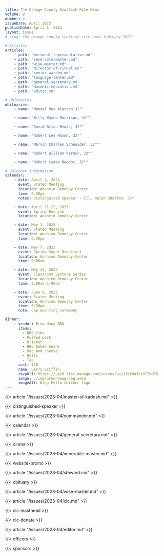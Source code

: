 ```yaml
---
title: The Orange County Scottish Rite News
volume: 9
number: 4
issueDate: April 2023
publishDate: April 1, 2023
layout: issue
# slug: the-orange-county-scottish-rite-news-february-2022

# Articles
articles:
    - path: "personal-representative.md"
    - path: "venerable-master.md"
    - path: "wise-master.md"
    - path: "director-of-ritual.md"
    - path: "senior-warden.md"
    - path: "language-center.md"
    - path: "general-secretary.md"
    - path: "masonic-education.md"
    - path: "editor.md"

# Obituaries
obituaries:
    - name: "Manuel Rex Alarcon 32°"

    - name: "Billy Wayne Morrison, 32°"

    - name: "David Brian Reule, 32°"

    - name: "Robert Lee Mason, 32°"

    - name: "Marvin Charles Schneider, 32°"

    - name: "Robert William Vernon, 32°"

    - name: "Robert Lyman Meador, 32°"

# Calendar information
calendar:
    - date: April 4, 2023
      event: Stated Meeting
      location: Anaheim Demolay Center
      time: 6:30pm
      notes: Distinguised Speaker - Ill. Ralph Shelton, 33°

    - date: April 21-22, 2023
      event: Spring Reunion
      location: Anaheim Demolay Center

    - date: May 1, 2023
      event: Stated Meeting
      location: Anahiem Demolay Center
      time: 6:30pm

    - date: May 7, 2023
      event: Spring Super Breakfast
      location: Anahiem Demolay Center
      time: 9:00am

    - date: May 13, 2023
      event: Classroom Lecture Series
      location: Anahiem Demolay Center
      time: 8:00am-5:00pm

    - date: June 5, 2023
      event: Stated Meeting
      location: Anahiem Demolay Center
      time: 6:30pm
      note: Cap and ring ceremony

dinner:
    - vendor: Brew Hawg BBQ
      items:
        - BBQ ribs
        - Pulled pork
        - Brisket
        - BBQ baked beans
        - Mac and cheese
        - Rolls
        - Tea
      cost: $20
      name: Larry Griffin
      rsvpUrl: https://us20.list-manage.com/survey?u=113ef8afce377dd751cdbb0ca&id=5219dacb10&attribution=false
      image: ./img/brew-hawg-bbq.webp
      imageAlt: King Pollo chicken logo
---
```


<!-- {{< article "/issues/2023-04/pr.md" >}} -->
{{< article "/issues/2023-04/master-of-kadosh.md" >}}

{{< distinguished-speaker >}}

{{< article "/issues/2023-04/commander.md" >}}

{{< calendar >}}

{{< article "/issues/2023-04/general-secretary.md" >}}

{{< dinner >}}

{{< article "/issues/2023-04/venerable-master.md" >}}

{{< website-promo >}}

<!-- {{< article "/issues/2023-04/senior-warden.md" >}} -->

{{< article "/issues/2023-04/steward.md" >}}

{{< obituary >}}

{{< article "/issues/2023-04/wise-master.md" >}}

{{< article "/issues/2023-04/clc.md" >}}

{{< clc-masthead >}}

{{< clc-donate >}}

{{< article "/issues/2023-04/editor.md" >}}

{{< officers >}}

{{< sponsors >}}




